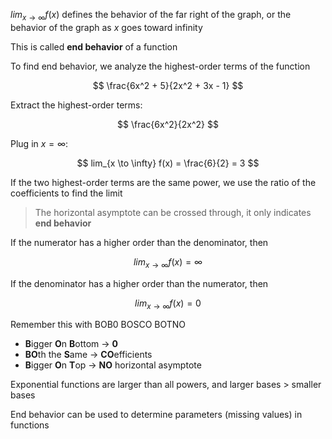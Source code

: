 
$lim_{x\to\infty}{f(x)}$ defines the behavior of the far right of the graph, or the behavior of the graph as $x$ goes toward infinity


This is called **end behavior** of a function

To find end behavior, we analyze the highest-order terms of the function

$$
\frac{6x^2 + 5}{2x^2 + 3x - 1}
$$

Extract the highest-order terms:

$$
\frac{6x^2}{2x^2}
$$

Plug in $x = \infty$:

$$
lim_{x \to \infty} f(x) = \frac{6}{2} = 3
$$

If the two highest-order terms are the same power, we use the ratio of the coefficients to find the limit

> The horizontal asymptote can be crossed through, it only indicates **end behavior**

If the numerator has a higher order than the denominator, then

$$
lim_{x\to\infty} f(x) = \infty
$$

If the denominator has a higher order than the numerator, then

$$
lim_{x\to\infty} f(x) = 0
$$

Remember this with  BOB0 BOSCO BOTNO
-   **B**igger **O**n **B**ottom -> **0**
-   **BO**th the **S**ame -> **CO**efficients
-   **B**igger **O**n **T**op -> **NO** horizontal asymptote


Exponential functions are larger than all powers, and larger bases > smaller bases

End behavior can be used to determine parameters (missing values) in functions
